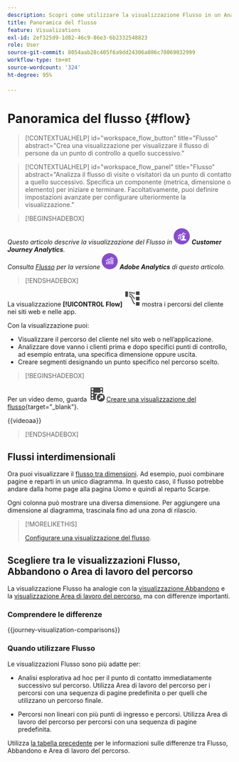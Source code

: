 ```yaml
---
description: Scopri come utilizzare la visualizzazione Flusso in un Analysis Workspace.
title: Panoramica del flusso
feature: Visualizations
exl-id: 2ef325d9-1d82-46c9-86e3-6b2332548823
role: User
source-git-commit: 8054aab28c405f6a9dd24306a086c78069032999
workflow-type: tm+mt
source-wordcount: '324'
ht-degree: 95%

---
```


# Panoramica del flusso {#flow}

<!-- markdownlint-disable MD034 -->

>[!CONTEXTUALHELP]
>id="workspace_flow_button"
>title="Flusso"
>abstract="Crea una visualizzazione per visualizzare il flusso di persone da un punto di controllo a quello successivo."

>[!CONTEXTUALHELP]
>id="workspace_flow_panel"
>title="Flusso"
>abstract="Analizza il flusso di visite o visitatori da un punto di contatto a quello successivo. Specifica un componente (metrica, dimensione o elemento) per iniziare e terminare. Facoltativamente, puoi definire impostazioni avanzate per configurare ulteriormente la visualizzazione."

<!-- markdownlint-enable MD034 -->


>[!BEGINSHADEBOX]

_Questo articolo descrive la visualizzazione del Flusso in_ ![CustomerJourneyAnalytics](/help/assets/icons/CustomerJourneyAnalytics.svg) _**Customer Journey Analytics**._<br/>_Consulta [Flusso](https://experienceleague.adobe.com/it/docs/analytics/analyze/analysis-workspace/visualizations/flow/flow) per la versione_ ![AdobeAnalytics](/help/assets/icons/AdobeAnalytics.svg) _**Adobe Analytics** di questo articolo._

>[!ENDSHADEBOX]


La visualizzazione **[!UICONTROL Flow]** ![GraphPathing](/help/assets/icons/GraphPathing.svg) mostra i percorsi del cliente nei siti web e nelle app.

Con la visualizzazione puoi:

* Visualizzare il percorso del cliente nel sito web o nell’applicazione.
* Analizzare dove vanno i clienti prima e dopo specifici punti di controllo, ad esempio entrata, una specifica dimensione oppure uscita.
* Creare segmenti designando un punto specifico nel percorso scelto.


>[!BEGINSHADEBOX]

Per un video demo, guarda ![VideoCheckedOut](/help/assets/icons/VideoCheckedOut.svg) [Creare una visualizzazione del flusso](https://video.tv.adobe.com/v/346063/?quality=12&learn=on){target="_blank"}.

{{videoaa}}

>[!ENDSHADEBOX]


## Flussi interdimensionali

Ora puoi visualizzare il [flusso tra dimensioni](/help/analysis-workspace/visualizations/c-flow/multi-dimensional-flow.md). Ad esempio, puoi combinare pagine e reparti in un unico diagramma. In questo caso, il flusso potrebbe andare dalla home page alla pagina Uomo e quindi al reparto Scarpe.

Ogni colonna può mostrare una diversa dimensione. Per aggiungere una dimensione al diagramma, trascinala fino ad una zona di rilascio.

>[!MORELIKETHIS]
>
>[Configurare una visualizzazione del flusso](/help/analysis-workspace/visualizations/c-flow/create-flow.md).
>

## Scegliere tra le visualizzazioni Flusso, Abbandono o Area di lavoro del percorso

La visualizzazione Flusso ha analogie con la [visualizzazione Abbandono](/help/analysis-workspace/visualizations/fallout/fallout-flow.md) e la [visualizzazione Area di lavoro del percorso](/help/analysis-workspace/visualizations/journey-canvas/journey-canvas.md), ma con differenze importanti.

### Comprendere le differenze

<!-- Information in this snippet is shared between Journey canvas, Fallout, and Flow visualization docs -->

{{journey-visualization-comparisons}}

### Quando utilizzare Flusso

Le visualizzazioni Flusso sono più adatte per:

* Analisi esplorativa ad hoc per il punto di contatto immediatamente successivo sul percorso. Utilizza Area di lavoro del percorso per i percorsi con una sequenza di pagine predefinita o per quelli che utilizzano un percorso finale.

* Percorsi non lineari con più punti di ingresso e percorsi. Utilizza Area di lavoro del percorso per percorsi con una sequenza di pagine predefinita.

Utilizza [la tabella precedente](#understand-the-differences) per le informazioni sulle differenze tra Flusso, Abbandono e Area di lavoro del percorso.
